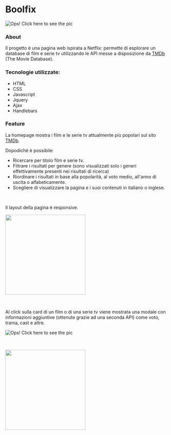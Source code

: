 # Boolfix

![Ops! Click here to see the pic](https://res.cloudinary.com/mcstorage/image/upload/v1602264900/Preview%20GitHub%20Repositories/boolfix-lg-min_1_tb2kzm.png)

### About

Il progetto è una pagina web ispirata a Netflix: permette di esplorare un database di film e serie tv utilizzando le API messe a disposizione da [TMDb](https://www.themoviedb.org/) (The Movie Database).

### Tecnologie utilizzate:

- HTML
- CSS
- Javascript
- Jquery
- Ajax
- Handlebars

### Feature

La homepage mostra i film e le serie tv attualmente più popolari sul sito [TMDb](https://www.themoviedb.org/). 

Dopodichè è possibile:


- Ricercare per titolo film e serie tv.
- Filtrare i risultati per genere (sono visualizzati solo i generi effettivamente presenti nei risultati di ricerca)
- Riordinare i risultati in base alla popolarità, al voto medio, all'anno di uscita o alfabeticamente.
- Scegliere di visualizzare la pagina e i suoi contenuti in italiano o inglese.

&nbsp;


Il layout della pagina è responsive.

<img src="https://res.cloudinary.com/mcstorage/image/upload/v1602264892/Preview%20GitHub%20Repositories/bolfix-sm-min_s9ltin.png" width="250">



&nbsp;


Al click sulla card di un film o di una serie tv viene mostrata una modale con informazioni aggiuntive (ottenute grazie ad una seconda API) come voto, trama, cast e altre.


![Ops! Click here to see the pic](https://res.cloudinary.com/mcstorage/image/upload/v1602264893/Preview%20GitHub%20Repositories/modale-lg-min_vxmhrr.png)


&nbsp;


<img src="https://res.cloudinary.com/mcstorage/image/upload/v1602264892/Preview%20GitHub%20Repositories/modale-sm-min_zpsimf.png" width="250">




